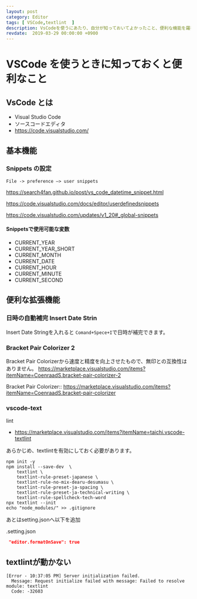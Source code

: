 ```yaml
---
layout: post
category: Editor
tags: [ VSCode,textlint  ]
description: VsCodeを使うにあたり、自分が知っておいてよかったこと、便利な機能を羅列していきます。
revdate:  2019-03-29 00:00:00 +0900
---
```

# VSCode を使うときに知っておくと便利なこと




## VsCode とは

* Visual Studio Code
* ソースコードエディタ
* https://code.visualstudio.com/


## 基本機能

### Snippets の設定


`File -> preference –> user snippets`

https://search4fan.github.io/post/vs_code_datetime_snippet.html

https://code.visualstudio.com/docs/editor/userdefinedsnippets

https://code.visualstudio.com/updates/v1_20#_global-snippets

#### Snippetsで使用可能な変数

* CURRENT_YEAR
* CURRENT_YEAR_SHORT
* CURRENT_MONTH
* CURRENT_DATE
* CURRENT_HOUR
* CURRENT_MINUTE
* CURRENT_SECOND


## 便利な拡張機能

### 日時の自動補完 Insert Date Strin
Insert Date Stringを入れると
`Comand+Spece+I`で日時が補完できます。


### Bracket Pair Colorizer 2

Bracket Pair Colorizerから速度と精度を向上させたもので、無印との互換性はありません。
https://marketplace.visualstudio.com/items?itemName=CoenraadS.bracket-pair-colorizer-2

Bracket Pair Colorizer::
https://marketplace.visualstudio.com/items?itemName=CoenraadS.bracket-pair-colorizer

### vscode-text
lint

*  https://marketplace.visualstudio.com/items?itemName=taichi.vscode-textlint

あらかじめ、textlintを有効にしておく必要があります。

```
npm init -y
npm install --save-dev  \
    textlint \
    textlint-rule-preset-japanese \
    textlint-rule-no-mix-dearu-desumasu \
    textlint-rule-preset-ja-spacing \
    textlint-rule-preset-ja-technical-writing \
    textlint-rule-spellcheck-tech-word
npx textlint --init
echo "node_modules/" >> .gitignore
```


あとはsetting.jsonへ以下を追加


.setting.json
```json
 "editor.formatOnSave": true
```

## textlintが動かない

```
[Error - 10:37:05 PM] Server initialization failed.
  Message: Request initialize failed with message: Failed to resolve module: textlint
  Code: -32603
```


